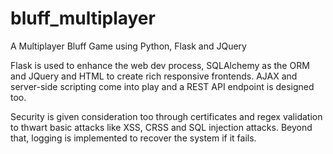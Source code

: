 # bluff_multiplayer
A Multiplayer Bluff Game using Python, Flask and JQuery

Flask is used to enhance the web dev process, SQLAlchemy as the ORM and JQuery and HTML to create rich responsive frontends. AJAX and server-side scripting come into play and a REST API endpoint is designed too.

Security is given consideration too through certificates and regex validation to thwart basic attacks like XSS, CRSS and SQL injection attacks. Beyond that, logging is implemented to recover the system if it fails.

